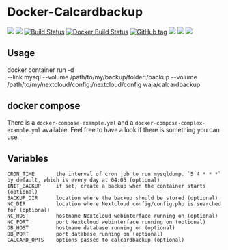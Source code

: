 <!-- markdownlint-disable MD045 -->
# Docker-Calcardbackup

[![](https://images.microbadger.com/badges/version/waja/calcardbackup.svg)](https://hub.docker.com/r/waja/calcardbackup/)
[![](https://images.microbadger.com/badges/image/waja/calcardbackup.svg)](https://hub.docker.com/r/waja/calcardbackup/)
[![Build Status](https://travis-ci.org/Cyconet/docker-calcardbackup.svg?branch=development)](https://travis-ci.org/Cyconet/docker-calcardbackup)
[![Docker Build Status](https://img.shields.io/docker/build/waja/calcardbackup.svg)](https://hub.docker.com/r/waja/calcardbackup/)
[![GitHub tag](https://img.shields.io/github/tag/Cyconet/docker-calcardbackup.svg)](https://github.com/Cyconet/docker-calcardbackup/tags)
[![](https://img.shields.io/docker/pulls/waja/calcardbackup.svg)](https://hub.docker.com/r/waja/calcardbackup/)
[![](https://img.shields.io/docker/stars/waja/calcardbackup.svg)](https://hub.docker.com/r/waja/calcardbackup/)
[![](https://img.shields.io/docker/automated/waja/calcardbackup.svg)](https://hub.docker.com/r/waja/calcardbackup/)

## Usage

  docker container run -d \
    --link mysql
    --volume /path/to/my/backup/folder:/backup
    --volume /path/to/my/nextcloud/config:/nextcloud/config
    waja/calcardbackup

## docker compose

  There is a `docker-compose-example.yml` and a `docker-compose-complex-example.yml` available. Feel free to have a look if there is something you can use.

## Variables

    CRON_TIME       the interval of cron job to run mysqldump. `5 4 * * *` by default, which is every day at 04:05 (optional)
    INIT_BACKUP     if set, create a backup when the container starts (optional)
    BACKUP_DIR      location where the backup should be stored (optional)
    NC_DIR          location where Nextcloud config/config.php is searched for (optional)
    NC_HOST         hostname Nextcloud webinterface running on (optional)
    NC_PORT         port Nextcloud webinterface running on (optional)
    DB_HOST         hostname database running on (optional)
    DB_PORT         port database running on (optional)
    CALCARD_OPTS    options passed to calcardbackup (optional)
